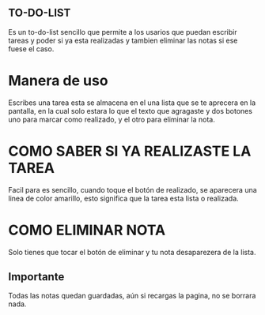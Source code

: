 ## TO-DO-LIST

Es un to-do-list sencillo que permite a los usarios que puedan escribir tareas y poder si
ya esta realizadas y tambien eliminar las notas si ese fuese el caso.

# Manera de uso 

Escribes una tarea esta se almacena en el una lista que se te aprecera en la pantalla,
en la cual solo estara lo que el texto que agragaste y dos botones uno para marcar como realizado,
y el otro para eliminar la nota.

# COMO SABER SI YA REALIZASTE LA TAREA

Facil para es sencillo, cuando toque el botón de realizado, se aparecera una linea de color
amarillo, esto significa que la tarea esta lista o realizada.

# COMO ELIMINAR NOTA

Solo tienes que tocar el botón de eliminar y tu nota desaparezera de la lista.

## Importante 

Todas las notas quedan guardadas, aún si recargas la pagina, no se borrara nada.
